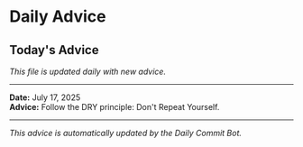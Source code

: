# Daily Advice

## Today's Advice
*This file is updated daily with new advice.*

---

**Date:** July 17, 2025  
**Advice:** Follow the DRY principle: Don't Repeat Yourself.

---

*This advice is automatically updated by the Daily Commit Bot.*
